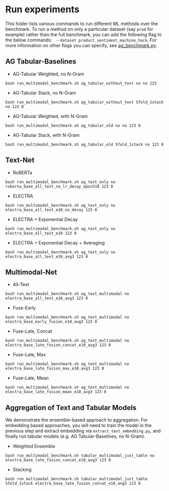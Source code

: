 # Run experiments

This folder lists various commands to run different ML methods over the benchmark. To run a method on only a particular dataset (say `prod` for example) rather than the full benchmark, you can add the following flag to the below commands: ` --dataset product_sentiment_machine_hack`. 
For more information on other flags you can specify, see [ag_benchmark.py](https://github.com/submission001/anonymoussubmission_automl/blob/master/multimodal_text_benchmark/scripts/benchmark/ag_benchmark.py).


## AG Tabular-Baselines

- AG-Tabular Weighted, no N-Gram
```
bash run_multimodal_benchmark.sh ag_tabular_without_text no no 123
```

- AG-Tabular Stack, no N-Gram
```
bash run_multimodal_benchmark.sh ag_tabular_without_text 5fold_1stack no 123 0
```

- AG-Tabular Weighted, with N-Gram
```
bash run_multimodal_benchmark.sh ag_tabular_old no no 123 0
```

- AG-Tabular Stack, with N-Gram
```
bash run_multimodal_benchmark.sh ag_tabular_old 5fold_1stack no 123 0
```

## Text-Net

- RoBERTa
```
bash run_multimodal_benchmark.sh ag_text_only no roberta_base_all_text_no_lr_decay_epoch10 123 0
```

- ELECTRA
```
bash run_multimodal_benchmark.sh ag_text_only no electra_base_all_text_e10_no_decay 123 0
```

- ELECTRA + Exponential Decay
```
bash run_multimodal_benchmark.sh ag_text_only no electra_base_all_text_e10 123 0
```


- ELECTRA + Exponential Decay + Averaging
```
bash run_multimodal_benchmark.sh ag_text_only no electra_base_all_text_e10_avg3 123 0
```

## Multimodal-Net

- All-Text
```
bash run_multimodal_benchmark.sh ag_text_multimodal no electra_base_all_text_e10_avg3 123 0
```

- Fuse-Early
```
bash run_multimodal_benchmark.sh ag_text_multimodal no electra_base_early_fusion_e10_avg3 123 0
```

- Fuse-Late, Concat
```
bash run_multimodal_benchmark.sh ag_text_multimodal no electra_base_late_fusion_concat_e10_avg3 123 0
```

- Fuse-Late, Max
```
bash run_multimodal_benchmark.sh ag_text_multimodal no electra_base_late_fusion_max_e10_avg3 123 0
```

- Fuse-Late, Mean
```
bash run_multimodal_benchmark.sh ag_text_multimodal no electra_base_late_fusion_mean_e10_avg3 123 0
```

## Aggregation of Text and Tabular Models

We demonstrate the ensemble-based approach to aggregation. For embedding based approaches, you will need to train the model in the previous step and extract embedding via `extract_text_embedding.py`, and finally run tabular models (e.g. AG Tabular-Baselines, no N-Gram).

- Weighted Ensemble
```
bash run_multimodal_benchmark.sh tabular_multimodal_just_table no electra_base_late_fusion_concat_e10_avg3 123 0
```

- Stacking
```
bash run_multimodal_benchmark.sh tabular_multimodal_just_table 5fold_1stack electra_base_late_fusion_concat_e10_avg3 123 0
```
